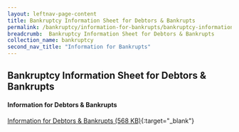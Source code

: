 ```yaml
---
layout: leftnav-page-content
title: Bankruptcy Information Sheet for Debtors & Bankrupts
permalink: /bankruptcy/information-for-bankrupts/bankruptcy-information-sheet-for-debtors-and-bankrupts/
breadcrumb:  Bankruptcy Information Sheet for Debtors & Bankrupts
collection_name: bankruptcy
second_nav_title: "Information for Bankrupts"
---
```

Bankruptcy Information Sheet for Debtors & Bankrupts
---
#### **Information for Debtors & Bankrupts**

[Information for Debtors & Bankrupts (568 KB)](/files/Debtor-Bankruptcy-Information-Sheet-27Oct17.pdf){:target="_blank"}

